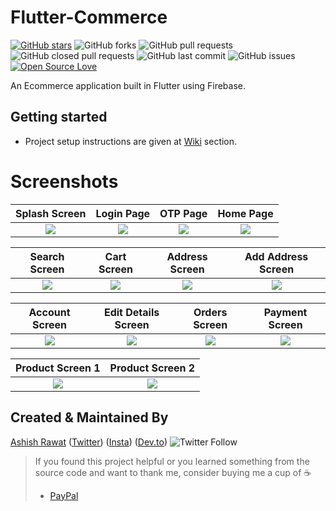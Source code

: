 # Flutter-Commerce
[![GitHub stars](https://img.shields.io/github/stars/ashishrawat2911/flutter_commerce?style=social)](https://github.com/ashishrawat2911/flutter_commerce) ![GitHub forks](https://img.shields.io/github/forks/ashishrawat2911/flutter_commerce?style=social) 
![GitHub pull requests](https://img.shields.io/github/issues-pr/ashishrawat2911/flutter_commerce) ![GitHub closed pull requests](https://img.shields.io/github/issues-pr-closed/ashishrawat2911/flutter_commerce) ![GitHub last commit](https://img.shields.io/github/last-commit/ashishrawat2911/flutter_commerce)  ![GitHub issues](https://img.shields.io/github/issues-raw/ashishrawat2911/flutter_commerce) [![Open Source Love](https://badges.frapsoft.com/os/v2/open-source.svg?v=103)](https://github.com/ashishrawat2911/flutter_commerce) 

An Ecommerce application built in Flutter using Firebase. 


## Getting started 
* Project setup instructions are given at [Wiki](https://github.com/ashishrawat2911/flutter_commerce/wiki/Gettings-Started) section.


# Screenshots

Splash Screen              |  Login Page               | OTP Page               |  Home Page
:-------------------------:|:-------------------------:|:-------------------------:|:-------------------------:
![](https://raw.githubusercontent.com/ashishrawat2911/flutter_commerce/master/screenshot/splash_screen.png)|![](https://raw.githubusercontent.com/ashishrawat2911/flutter_commerce/master/screenshot/login_screen.png)|![](https://raw.githubusercontent.com/ashishrawat2911/flutter_commerce/master/screenshot/otp_screen.png)|![](https://raw.githubusercontent.com/ashishrawat2911/flutter_commerce/master/screenshot/home_page.png)|

Search Screen        |  Cart Screen       |   Address Screen               |  Add Address Screen
:-------------------------:|:-------------------------:|:-------------------------:|:-------------------------:
![](https://raw.githubusercontent.com/ashishrawat2911/flutter_commerce/master/screenshot/search_screen.png)|![](https://raw.githubusercontent.com/ashishrawat2911/flutter_commerce/master/screenshot/cart_screen.png)|![](https://raw.githubusercontent.com/ashishrawat2911/flutter_commerce/master/screenshot/address_screen.png)|![](https://raw.githubusercontent.com/ashishrawat2911/flutter_commerce/master/screenshot/add_address_sceen.png)|

Account Screen                  | Edit Details Screen       |   Orders Screen      |     Payment Screen
:-------------------------:|:-------------------------:|:-------------------------:|:-------------------------:
![](https://raw.githubusercontent.com/ashishrawat2911/flutter_commerce/master/screenshot/account_screen.png)|![](https://raw.githubusercontent.com/ashishrawat2911/flutter_commerce/master/screenshot/edit_details_screen.png)|![](https://raw.githubusercontent.com/ashishrawat2911/flutter_commerce/master/screenshot/orders_screen.png)|![](https://raw.githubusercontent.com/ashishrawat2911/flutter_commerce/master/screenshot/payment_screen.png)|

Product Screen 1         |  Product Screen 2              
:-------------------------:|:-------------------------:
![](https://raw.githubusercontent.com/ashishrawat2911/flutter_commerce/master/screenshot/product_page1.png)|![](https://raw.githubusercontent.com/ashishrawat2911/flutter_commerce/master/screenshot/product_page2.png)

## Created & Maintained By

[Ashish Rawat](https://ashishrawat.dev) ([Twitter](https://www.twitter.com/ashishrawat2911))  ([Insta](https://www.instagram.com/ashishrawat2911)) ([Dev.to](https://dev.to/ashishrawat2911))
  ![Twitter Follow](https://img.shields.io/twitter/follow/ashishrawat2911?style=social) 

> If you found this project helpful or you learned something from the source code and want to thank me, consider buying me a cup of :coffee:
>
> * [PayPal](https://paypal.me/ashishrawat2911/)
